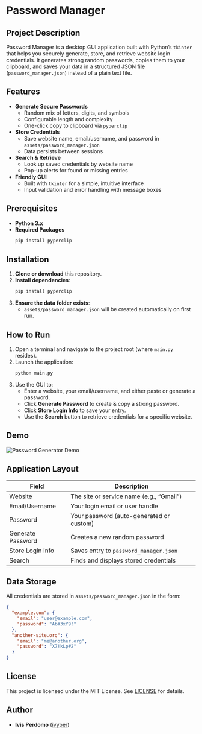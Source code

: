 # Password Manager

## Project Description
Password Manager is a desktop GUI application built with Python’s `tkinter` that helps you securely generate, store, and retrieve website login credentials. It generates strong random passwords, copies them to your clipboard, and saves your data in a structured JSON file (`password_manager.json`) instead of a plain text file.

## Features
- **Generate Secure Passwords**  
  - Random mix of letters, digits, and symbols  
  - Configurable length and complexity  
  - One-click copy to clipboard via `pyperclip`  
- **Store Credentials**  
  - Save website name, email/username, and password in `assets/password_manager.json`  
  - Data persists between sessions  
- **Search & Retrieve**  
  - Look up saved credentials by website name  
  - Pop-up alerts for found or missing entries  
- **Friendly GUI**  
  - Built with `tkinter` for a simple, intuitive interface  
  - Input validation and error handling with message boxes  

## Prerequisites
- **Python 3.x**  
- **Required Packages**  
  ```bash
  pip install pyperclip
  ```

## Installation
1. **Clone or download** this repository.  
2. **Install dependencies**:  
   ```bash
   pip install pyperclip
   ```
3. **Ensure the data folder exists**:  
   - `assets/password_manager.json` will be created automatically on first run.

## How to Run
1. Open a terminal and navigate to the project root (where `main.py` resides).  
2. Launch the application:
   ```bash
   python main.py
   ```
3. Use the GUI to:
   - Enter a website, your email/username, and either paste or generate a password.  
   - Click **Generate Password** to create & copy a strong password.  
   - Click **Store Login Info** to save your entry.  
   - Use the **Search** button to retrieve credentials for a specific website.

## Demo
![Password Generator Demo](./screenshots/demo.gif)

## Application Layout
| Field               | Description                              |
|---------------------|------------------------------------------|
| Website             | The site or service name (e.g., “Gmail”) |
| Email/Username      | Your login email or user handle          |
| Password            | Your password (auto-generated or custom) |
| Generate Password   | Creates a new random password            |
| Store Login Info    | Saves entry to `password_manager.json`   |
| Search              | Finds and displays stored credentials    |

## Data Storage
All credentials are stored in `assets/password_manager.json` in the form:
```json
{
  "example.com": {
    "email": "user@example.com",
    "password": "Ab#3xY9!"
  },
  "another-site.org": {
    "email": "me@another.org",
    "password": "X7!kLp#2"
  }
}
```

## License
This project is licensed under the MIT License. See [LICENSE](LICENSE) for details.

## Author
- **Ivis Perdomo** ([ivyper](https://github.com/ivyper))